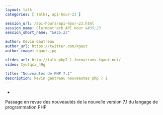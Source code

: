 ```yaml
---
layout: talk
categories: [ talks, api-hour-23 ]

session_url: /api-hours/api-hour-23.html
session_name: Clermont'ech API Hour &#35;23
session_short_name: "&#35;23"

author: Kevin Gautreau
author_url: https://twitter.com/kgaut
author_image: kgaut.jpg

slides_url: http://talk-php7-1.formations.kgaut.net/
video: Cyulqcx_49g

title: "Nouveautés de PHP 7.1"
description: kevin gautreau nouveautes php 7 1
---
```

-

Passage en revue des nouveautés de la nouvelle version 7.1 du langage de programmation PHP
